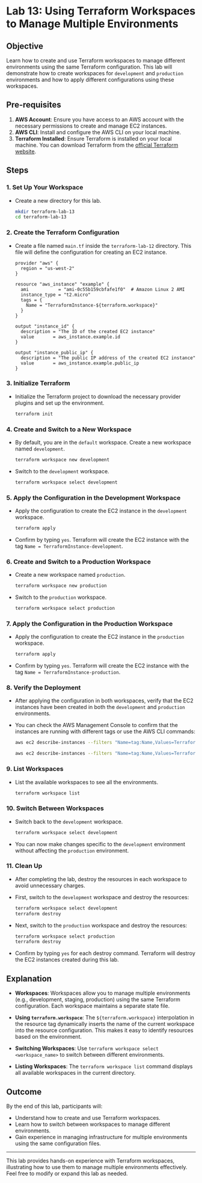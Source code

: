 # Lab 13: Using Terraform Workspaces to Manage Multiple Environments

## Objective

Learn how to create and use Terraform workspaces to manage different environments using the same Terraform configuration. This lab will demonstrate how to create workspaces for `development` and `production` environments and how to apply different configurations using these workspaces.

## Pre-requisites

1. **AWS Account**: Ensure you have access to an AWS account with the necessary permissions to create and manage EC2 instances.
2. **AWS CLI**: Install and configure the AWS CLI on your local machine.
3. **Terraform Installed**: Ensure Terraform is installed on your local machine. You can download Terraform from the [official Terraform website](https://www.terraform.io/downloads.html).

## Steps

### 1. Set Up Your Workspace

- Create a new directory for this lab.

    ```bash
    mkdir terraform-lab-13
    cd terraform-lab-13
    ```

### 2. Create the Terraform Configuration

- Create a file named `main.tf` inside the `terraform-lab-12` directory. This file will define the configuration for creating an EC2 instance.

    ```hcl
    provider "aws" {
      region = "us-west-2"
    }

    resource "aws_instance" "example" {
      ami           = "ami-0c55b159cbfafe1f0"  # Amazon Linux 2 AMI
      instance_type = "t2.micro"
      tags = {
        Name = "TerraformInstance-${terraform.workspace}"
      }
    }

    output "instance_id" {
      description = "The ID of the created EC2 instance"
      value       = aws_instance.example.id
    }

    output "instance_public_ip" {
      description = "The public IP address of the created EC2 instance"
      value       = aws_instance.example.public_ip
    }
    ```

### 3. Initialize Terraform

- Initialize the Terraform project to download the necessary provider plugins and set up the environment.

    ```bash
    terraform init
    ```

### 4. Create and Switch to a New Workspace

- By default, you are in the `default` workspace. Create a new workspace named `development`.

    ```bash
    terraform workspace new development
    ```

- Switch to the `development` workspace.

    ```bash
    terraform workspace select development
    ```

### 5. Apply the Configuration in the Development Workspace

- Apply the configuration to create the EC2 instance in the `development` workspace.

    ```bash
    terraform apply
    ```

- Confirm by typing `yes`. Terraform will create the EC2 instance with the tag `Name = TerraformInstance-development`.

### 6. Create and Switch to a Production Workspace

- Create a new workspace named `production`.

    ```bash
    terraform workspace new production
    ```

- Switch to the `production` workspace.

    ```bash
    terraform workspace select production
    ```

### 7. Apply the Configuration in the Production Workspace

- Apply the configuration to create the EC2 instance in the `production` workspace.

    ```bash
    terraform apply
    ```

- Confirm by typing `yes`. Terraform will create the EC2 instance with the tag `Name = TerraformInstance-production`.

### 8. Verify the Deployment

- After applying the configuration in both workspaces, verify that the EC2 instances have been created in both the `development` and `production` environments.

- You can check the AWS Management Console to confirm that the instances are running with different tags or use the AWS CLI commands:

    ```bash
    aws ec2 describe-instances --filters "Name=tag:Name,Values=TerraformInstance-development"
    ```

    ```bash
    aws ec2 describe-instances --filters "Name=tag:Name,Values=TerraformInstance-production"
    ```

### 9. List Workspaces

- List the available workspaces to see all the environments.

    ```bash
    terraform workspace list
    ```

### 10. Switch Between Workspaces

- Switch back to the `development` workspace.

    ```bash
    terraform workspace select development
    ```

- You can now make changes specific to the `development` environment without affecting the `production` environment.

### 11. Clean Up

- After completing the lab, destroy the resources in each workspace to avoid unnecessary charges.

- First, switch to the `development` workspace and destroy the resources:

    ```bash
    terraform workspace select development
    terraform destroy
    ```

- Next, switch to the `production` workspace and destroy the resources:

    ```bash
    terraform workspace select production
    terraform destroy
    ```

- Confirm by typing `yes` for each destroy command. Terraform will destroy the EC2 instances created during this lab.

## Explanation

- **Workspaces**: Workspaces allow you to manage multiple environments (e.g., development, staging, production) using the same Terraform configuration. Each workspace maintains a separate state file.

- **Using `terraform.workspace`**: The `${terraform.workspace}` interpolation in the resource tag dynamically inserts the name of the current workspace into the resource configuration. This makes it easy to identify resources based on the environment.

- **Switching Workspaces**: Use `terraform workspace select <workspace_name>` to switch between different environments.

- **Listing Workspaces**: The `terraform workspace list` command displays all available workspaces in the current directory.

## Outcome

By the end of this lab, participants will:

- Understand how to create and use Terraform workspaces.
- Learn how to switch between workspaces to manage different environments.
- Gain experience in managing infrastructure for multiple environments using the same configuration files.

---

This lab provides hands-on experience with Terraform workspaces, illustrating how to use them to manage multiple environments effectively. Feel free to modify or expand this lab as needed.
